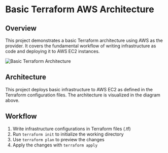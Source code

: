
# Basic Terraform AWS Architecture

## Overview

This project demonstrates a basic Terraform architecture using AWS as the provider. It covers the fundamental workflow of writing infrastructure as code and deploying it to AWS EC2 instances.


![Basic Terraform Architecture](./basic-terraform-architecture.png)



## Architecture

This project deploys basic infrastructure to AWS EC2 as defined in the Terraform configuration files. The architecture is visualized in the diagram above.

## Workflow

1. Write infrastructure configurations in Terraform files (.tf)
2. Run `terraform init` to initialize the working directory
3. Use `terraform plan` to preview the changes
4. Apply the changes with `terraform apply`


